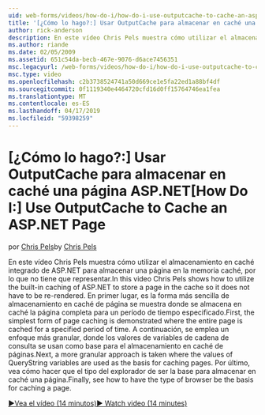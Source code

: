 ```yaml
---
uid: web-forms/videos/how-do-i/how-do-i-use-outputcache-to-cache-an-aspnet-page
title: '[¿Cómo lo hago?:] Usar OutputCache para almacenar en caché una página ASP.NET | Microsoft Docs'
author: rick-anderson
description: En este vídeo Chris Pels muestra cómo utilizar el almacenamiento en caché integrado de ASP.NET para almacenar una página en la memoria caché, por lo que no tiene que representar. En primer lugar, la...
ms.author: riande
ms.date: 02/05/2009
ms.assetid: 651c54da-becb-467e-9076-d6ace7456351
msc.legacyurl: /web-forms/videos/how-do-i/how-do-i-use-outputcache-to-cache-an-aspnet-page
msc.type: video
ms.openlocfilehash: c2b3738524741a50d669ce1e5fa22ed1a88bf4df
ms.sourcegitcommit: 0f1119340e4464720cfd16d0ff15764746ea1fea
ms.translationtype: MT
ms.contentlocale: es-ES
ms.lasthandoff: 04/17/2019
ms.locfileid: "59398259"
---
```

# <a name="how-do-i-use-outputcache-to-cache-an-aspnet-page"></a><span data-ttu-id="b3f77-104">[¿Cómo lo hago?:] Usar OutputCache para almacenar en caché una página ASP.NET</span><span class="sxs-lookup"><span data-stu-id="b3f77-104">[How Do I:] Use OutputCache to Cache an ASP.NET Page</span></span>

<span data-ttu-id="b3f77-105">por [Chris Pels](https://twitter.com/chrispels)</span><span class="sxs-lookup"><span data-stu-id="b3f77-105">by [Chris Pels](https://twitter.com/chrispels)</span></span>

<span data-ttu-id="b3f77-106">En este vídeo Chris Pels muestra cómo utilizar el almacenamiento en caché integrado de ASP.NET para almacenar una página en la memoria caché, por lo que no tiene que representar.</span><span class="sxs-lookup"><span data-stu-id="b3f77-106">In this video Chris Pels shows how to utilize the built-in caching of ASP.NET to store a page in the cache so it does not have to be re-rendered.</span></span> <span data-ttu-id="b3f77-107">En primer lugar, es la forma más sencilla de almacenamiento en caché de página se muestra donde se almacena en caché la página completa para un período de tiempo especificado.</span><span class="sxs-lookup"><span data-stu-id="b3f77-107">First, the simplest form of page caching is demonstrated where the entire page is cached for a specified period of time.</span></span> <span data-ttu-id="b3f77-108">A continuación, se emplea un enfoque más granular, donde los valores de variables de cadena de consulta se usan como base para el almacenamiento en caché de páginas.</span><span class="sxs-lookup"><span data-stu-id="b3f77-108">Next, a more granular approach is taken where the values of QueryString variables are used as the basis for caching pages.</span></span> <span data-ttu-id="b3f77-109">Por último, vea cómo hacer que el tipo del explorador de ser la base para almacenar en caché una página.</span><span class="sxs-lookup"><span data-stu-id="b3f77-109">Finally, see how to have the type of browser be the basis for caching a page.</span></span>

[<span data-ttu-id="b3f77-110">&#9654;Vea el vídeo (14 minutos)</span><span class="sxs-lookup"><span data-stu-id="b3f77-110">&#9654; Watch video (14 minutes)</span></span>](https://channel9.msdn.com/Blogs/ASP-NET-Site-Videos/how-do-i-use-outputcache-to-cache-an-aspnet-page)
